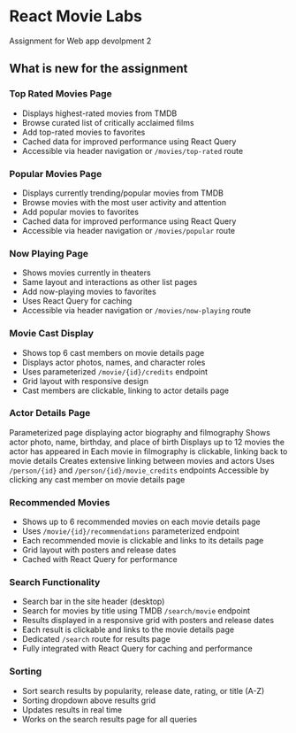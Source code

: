 # React Movie Labs

Assignment for Web app devolpment 2

## What is new for the assignment

### Top Rated Movies Page
- Displays highest-rated movies from TMDB
- Browse curated list of critically acclaimed films
- Add top-rated movies to favorites
- Cached data for improved performance using React Query
- Accessible via header navigation or `/movies/top-rated` route

### Popular Movies Page
- Displays currently trending/popular movies from TMDB
- Browse movies with the most user activity and attention
- Add popular movies to favorites
- Cached data for improved performance using React Query
- Accessible via header navigation or `/movies/popular` route

### Now Playing Page
- Shows movies currently in theaters
- Same layout and interactions as other list pages
- Add now-playing movies to favorites
- Uses React Query for caching
- Accessible via header navigation or `/movies/now-playing` route

### Movie Cast Display
- Shows top 6 cast members on movie details page
- Displays actor photos, names, and character roles
- Uses parameterized `/movie/{id}/credits` endpoint
- Grid layout with responsive design
- Cast members are clickable, linking to actor details page

### Actor Details Page
Parameterized page displaying actor biography and filmography
Shows actor photo, name, birthday, and place of birth
Displays up to 12 movies the actor has appeared in
Each movie in filmography is clickable, linking back to movie details
Creates extensive linking between movies and actors
Uses `/person/{id}` and `/person/{id}/movie_credits` endpoints
Accessible by clicking any cast member on movie details page

### Recommended Movies
- Shows up to 6 recommended movies on each movie details page
- Uses `/movie/{id}/recommendations` parameterized endpoint
- Each recommended movie is clickable and links to its details page
- Grid layout with posters and release dates
- Cached with React Query for performance

### Search Functionality
- Search bar in the site header (desktop)
- Search for movies by title using TMDB `/search/movie` endpoint
- Results displayed in a responsive grid with posters and release dates
- Each result is clickable and links to the movie details page
- Dedicated `/search` route for results page
- Fully integrated with React Query for caching and performance

### Sorting
- Sort search results by popularity, release date, rating, or title (A-Z)
- Sorting dropdown above results grid
- Updates results in real time
- Works on the search results page for all queries